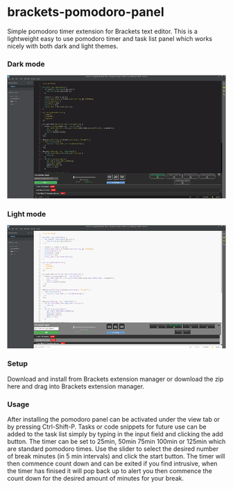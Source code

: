 # brackets-pomodoro-panel
Simple pomodoro timer extension for Brackets text editor.
This is a lightweight easy to use pomodoro timer and task list panel which works nicely with both dark and light themes.

### Dark mode
![Panel in dark mode](https://github.com/OcelotDive/brackets-pomodoro-panel/blob/master/images/pomodoro2.PNG)

### Light mode
![Panel in light mode](https://github.com/OcelotDive/brackets-pomodoro-panel/blob/master/images/pomodoro3.PNG)

### Setup
Download and install from Brackets extension manager or download the zip here and drag into Brackets extension manager.

### Usage
After installing the pomodoro panel can be activated under the view tab or by pressing Ctrl-Shift-P.
Tasks or code snippets for future use can be added to the task list simply by typing in the input field and clicking the add button.
The timer can be set to 25min, 50min 75min 100min or 125min which are standard pomodoro times. Use the slider to select the desired
number of break minutes (in 5 min intervals) and click the start button.
The timer will then commence count down and can be exited if you find intrusive, when the timer has finised it will pop back up to alert you then commence the count down for the desired amount of minutes for your break.
